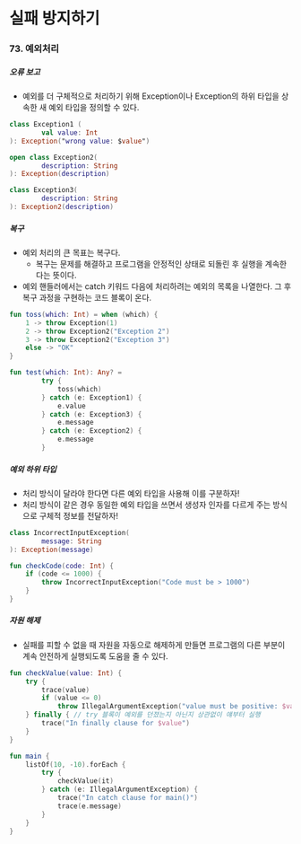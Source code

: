 # 실패 방지하기

### 73. 예외처리
##### 오류 보고
- 예외를 더 구체적으로 처리하기 위해 Exception이나 Exception의 하위 타입을 상속한 새 예외 타입을 정의할 수 있다.

```kotlin
class Exception1 (
        val value: Int
): Exception("wrong value: $value")

open class Exception2(
        description: String
): Exception(description)

class Exception3(
        description: String
): Exception2(description)
```

##### 복구
- 예외 처리의 큰 목표는 복구다. 
  - 복구는 문제를 해결하고 프로그램을 안정적인 상태로 되돌린 후 실행을 계속한다는 뜻이다.
- 예외 핸들러에서는 catch 키워드 다음에 처리하려는 예외의 목록을 나열한다. 그 후 복구 과정을 구현하는 코드 블록이 온다.

```kotlin
fun toss(which: Int) = when (which) {
    1 -> throw Exception(1)
    2 -> throw Exception2("Exception 2")
    3 -> throw Exception2("Exception 3")
    else -> "OK"
}

fun test(which: Int): Any? =
        try {
            toss(which)
        } catch (e: Exception1) {
            e.value
        } catch (e: Exception3) {
            e.message 
        } catch (e: Exception2) {
            e.message
        }
```

##### 예외 하위 타입
- 처리 방식이 달라야 한다면 다른 예외 타입을 사용해 이를 구분하자!
- 처리 방식이 같은 경우 동일한 예외 타입을 쓰면서 생성자 인자를 다르게 주는 방식으로 구체적 정보를 전달하자!
```kotlin
class IncorrectInputException(
        message: String
): Exception(message)

fun checkCode(code: Int) {
    if (code <= 1000) {
        throw IncorrectInputException("Code must be > 1000")
    }
}
```

##### 자원 해제
- 실패를 피할 수 없을 때 자원을 자동으로 해제하게 만들면 프로그램의 다른 부분이 계속 안전하게 실행되도록 도움을 줄 수 있다.
```kotlin
fun checkValue(value: Int) {
    try {
        trace(value)
        if (value <= 0)
            throw IllegalArgumentException("value must be positive: $value")
    } finally { // try 블록이 예외를 던졌는지 아닌지 상관없이 얘부터 실행 
        trace("In finally clause for $value")
    }
}

fun main {
    listOf(10, -10).forEach {
        try {
            checkValue(it)
        } catch (e: IllegalArgumentException) {
            trace("In catch clause for main()")
            trace(e.message)
        }
    }
}
```